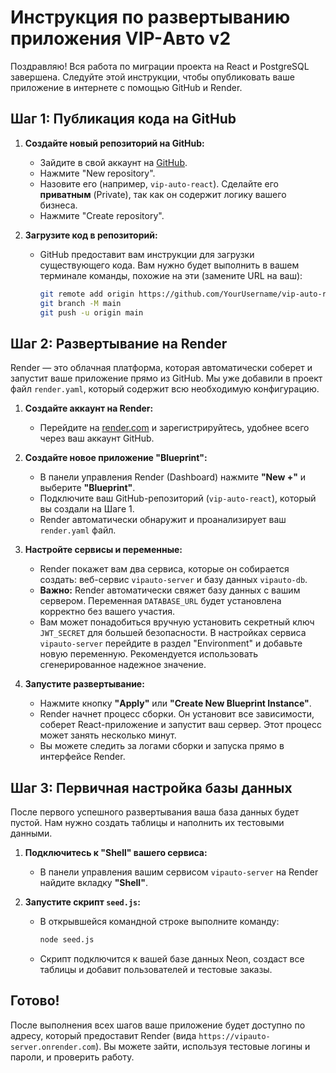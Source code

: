 # Инструкция по развертыванию приложения VIP-Авто v2

Поздравляю! Вся работа по миграции проекта на React и PostgreSQL завершена. Следуйте этой инструкции, чтобы опубликовать ваше приложение в интернете с помощью GitHub и Render.

## Шаг 1: Публикация кода на GitHub

1.  **Создайте новый репозиторий на GitHub:**
    *   Зайдите в свой аккаунт на [GitHub](https://github.com).
    *   Нажмите "New repository".
    *   Назовите его (например, `vip-auto-react`). Сделайте его **приватным** (Private), так как он содержит логику вашего бизнеса.
    *   Нажмите "Create repository".

2.  **Загрузите код в репозиторий:**
    *   GitHub предоставит вам инструкции для загрузки существующего кода. Вам нужно будет выполнить в вашем терминале команды, похожие на эти (замените URL на ваш):
        ```bash
        git remote add origin https://github.com/YourUsername/vip-auto-react.git
        git branch -M main
        git push -u origin main
        ```

## Шаг 2: Развертывание на Render

Render — это облачная платформа, которая автоматически соберет и запустит ваше приложение прямо из GitHub. Мы уже добавили в проект файл `render.yaml`, который содержит всю необходимую конфигурацию.

1.  **Создайте аккаунт на Render:**
    *   Перейдите на [render.com](https://render.com/) и зарегистрируйтесь, удобнее всего через ваш аккаунт GitHub.

2.  **Создайте новое приложение "Blueprint":**
    *   В панели управления Render (Dashboard) нажмите **"New +"** и выберите **"Blueprint"**.
    *   Подключите ваш GitHub-репозиторий (`vip-auto-react`), который вы создали на Шаге 1.
    *   Render автоматически обнаружит и проанализирует ваш `render.yaml` файл.

3.  **Настройте сервисы и переменные:**
    *   Render покажет вам два сервиса, которые он собирается создать: веб-сервис `vipauto-server` и базу данных `vipauto-db`.
    *   **Важно:** Render автоматически свяжет базу данных с вашим сервером. Переменная `DATABASE_URL` будет установлена корректно без вашего участия.
    *   Вам может понадобиться вручную установить секретный ключ `JWT_SECRET` для большей безопасности. В настройках сервиса `vipauto-server` перейдите в раздел "Environment" и добавьте новую переменную. Рекомендуется использовать сгенерированное надежное значение.

4.  **Запустите развертывание:**
    *   Нажмите кнопку **"Apply"** или **"Create New Blueprint Instance"**.
    *   Render начнет процесс сборки. Он установит все зависимости, соберет React-приложение и запустит ваш сервер. Этот процесс может занять несколько минут.
    *   Вы можете следить за логами сборки и запуска прямо в интерфейсе Render.

## Шаг 3: Первичная настройка базы данных

После первого успешного развертывания ваша база данных будет пустой. Нам нужно создать таблицы и наполнить их тестовыми данными.

1.  **Подключитесь к "Shell" вашего сервиса:**
    *   В панели управления вашим сервисом `vipauto-server` на Render найдите вкладку **"Shell"**.

2.  **Запустите скрипт `seed.js`:**
    *   В открывшейся командной строке выполните команду:
        ```bash
        node seed.js
        ```
    *   Скрипт подключится к вашей базе данных Neon, создаст все таблицы и добавит пользователей и тестовые заказы.

## Готово!

После выполнения всех шагов ваше приложение будет доступно по адресу, который предоставит Render (вида `https://vipauto-server.onrender.com`). Вы можете зайти, используя тестовые логины и пароли, и проверить работу.
